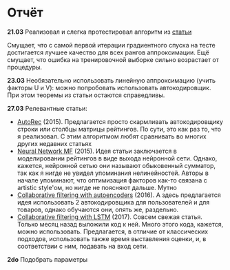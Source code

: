 # Отчёт

**21.03** 
Реализовал и слегка протестировал алгоритм из [статьи](http://jmlr.org/proceedings/papers/v48/lib16.pdf)

Смущает, что с самой первой итерации градиентного спуска на тесте достигается лучшее качество для всех рангов аппроксимации. Ещё смущает, что ошибка на тренировочной выборке сильно возрастает от процедуры.


**23.03**
Необязательно использовать линейную аппроксимацию (учить факторы U и V): можно попробовать использовать автокодировщик. При этом теоремы из статьи остаются справедливы.

**27.03**
Релевантные статьи:
* [AutoRec](http://users.cecs.anu.edu.au/~u5098633/papers/www15.pdf) (2015). Предлагается просто скармливать автокодировщику строки или столбцы матрицы рейтингов. По сути, это как раз то, что я реализовал. С этим алгоритмом любят сравнивать во многих других недавних статьях
* [Neural Network MF](https://arxiv.org/pdf/1511.06443.pdf) (2015). Идея статьи заключается в моделировании рейтингов в виде выхода нейронной сети. Однако, кажется, нейронной сетью они называют обыковенный сумматор, так как я нигде не увидел упоминания нелинейностей. Авторы в начале упоминают, что оптимизация факторов как-то связана с artistic style'ом, но нигде не поясняют дальше. Мутно
* [Collaborative filtering with autoencoders](https://arxiv.org/pdf/1603.00806.pdf) (2016). А здесь предлагается идея использовать 2 автокодировщика для пользователей и для товаров, однако обучаются они, опять же, раздельно.
* [Collaborative filtering with LSTM](https://arxiv.org/pdf/1608.07400.pdf) (2017). Совсем свежая статья. Только месяц назад выложили код к ней. Много этого кода, кажется, можно использовать. Предлагается, в отличие от классических подходов, использовать также время выставления оценки, и, в соответствии с ним, подавать на вход сети.

**2do**
Подобрать параметры
